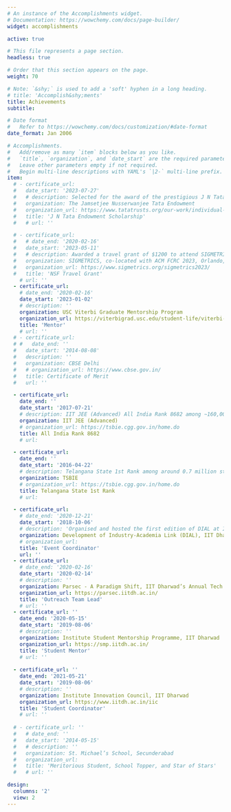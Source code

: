 ```yaml
---
# An instance of the Accomplishments widget.
# Documentation: https://wowchemy.com/docs/page-builder/
widget: accomplishments

active: true

# This file represents a page section.
headless: true

# Order that this section appears on the page.
weight: 70

# Note: `&shy;` is used to add a 'soft' hyphen in a long heading.
# title: 'Accomplish&shy;ments'
title: Achievements
subtitle:

# Date format
#   Refer to https://wowchemy.com/docs/customization/#date-format
date_format: Jan 2006

# Accomplishments.
#   Add/remove as many `item` blocks below as you like.
#   `title`, `organization`, and `date_start` are the required parameters.
#   Leave other parameters empty if not required.
#   Begin multi-line descriptions with YAML's `|2-` multi-line prefix.
item:
  # - certificate_url: 
  #   date_start: '2023-07-27'
  #   # description: Selected for the award of the prestigious J N Tata Endowment Scholarship for the higher education of Indians, for the year 2023-24.
  #   organization: The Jamsetjee Nusserwanjee Tata Endowment
  #   organization_url: https://www.tatatrusts.org/our-work/individual-grants-programme/education-grants
  #   title: 'J N Tata Endowment Scholarship'
  #   # url: ''

  # - certificate_url: 
  #   # date_end: '2020-02-16'
  #   date_start: '2023-05-11'
  #   # description: Awarded a travel grant of $1200 to attend SIGMETRICS co-located with ACM FCRC 2023 at Orlando, Florida.
  #   organization: SIGMETRICS, co-located with ACM FCRC 2023, Orlando, FL
  #   organization_url: https://www.sigmetrics.org/sigmetrics2023/
  #   title: 'NSF Travel Grant'
    # url: ''
  - certificate_url: 
    # date_end: '2020-02-16'
    date_start: '2023-01-02'
    # description: ''
    organization: USC Viterbi Graduate Mentorship Program
    organization_url: https://viterbigrad.usc.edu/student-life/viterbi-mentorship/
    title: 'Mentor'
    # url: ''
  # - certificate_url: 
  # #   date_end: ''
  #   date_start: '2014-08-08'
  #   description: ''
  #   organization: CBSE Delhi
  #   # organization_url: https://www.cbse.gov.in/
  #   title: Certificate of Merit
  #   url: ''

  - certificate_url: 
    date_end: ''
    date_start: '2017-07-21'
    # description: IIT JEE (Advanced) All India Rank 8682 among ∼160,000 candidates
    organization: IIT JEE (Advanced) 
    # organization_url: https://tsbie.cgg.gov.in/home.do
    title: All India Rank 8682
    # url: 

  - certificate_url: 
    date_end: ''
    date_start: '2016-04-22'
    # description: Telangana State 1st Rank among around 0.7 million students in first year intermediate examination and under top ten ranks in second year intermediate examination
    organization: TSBIE 
    # organization_url: https://tsbie.cgg.gov.in/home.do
    title: Telangana State 1st Rank
    # url: 

  - certificate_url: 
    # date_end: '2020-12-21'
    date_start: '2018-10-06'
    # description: 'Organised and hosted the first edition of DIAL at IIT Dharwad, leading a student team consisting of 10 students in coordination with 3 faculty members'
    organization: Development of Industry-Academia Link (DIAL), IIT Dharwad
    # organization_url: 
    title: 'Event Coordinator'
    url: ''
  - certificate_url: 
    # date_end: '2020-02-16'
    date_start: '2020-02-14'
    # description: ''
    organization: Parsec - A Paradigm Shift, IIT Dharwad’s Annual Tech Fest
    organization_url: https://parsec.iitdh.ac.in/
    title: 'Outreach Team Lead'
    # url: ''
  - certificate_url: '' 
    date_end: '2020-05-15'
    date_start: '2019-08-06'
    # description: ''
    organization: Institute Student Mentorship Programme, IIT Dharwad
    organization_url: https://smp.iitdh.ac.in/
    title: 'Student Mentor'
    # url: ''
  
  - certificate_url: '' 
    date_end: '2021-05-21'
    date_start: '2019-08-06'
    # description: ''
    organization: Institute Innovation Council, IIT Dharwad
    organization_url: https://www.iitdh.ac.in/iic
    title: 'Student Coordinator'
    # url: ''
  
  # - certificate_url: '' 
  #   # date_end: ''
  #   date_start: '2014-05-15'
  #   # description: ''
  #   organization: St. Michael’s School, Secunderabad
  #   organization_url: 
  #   title: 'Meritorious Student, School Topper, and Star of Stars'
  #   # url: ''

design:
  columns: '2'
  view: 2
---
```

